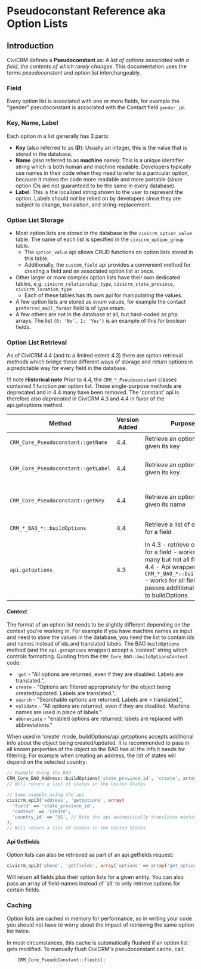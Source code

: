 # Pseudoconstant Reference aka Option Lists

## Introduction
CiviCRM defines a **Pseudoconstant** as: *A list of options associated with a field, the contents of which rarely changes*. This documentation uses the terms *pseudoconstant* and *option list* interchangeably.

### Field

Every option list is associated with one or more fields, for example the "gender" pseudoconstant is associated with the Contact field `gender_id`.

### Key, Name, Label

Each option in a list generally has 3 parts:

-   **Key** (also referred to as **ID**): Usually an integer, this is the value that is stored in the database.
-   **Name** (also referred to as **machine** name): This is a unique identifier string which is both human and machine readable. Developers typically use names in their code when they need to refer to a particular option, because it makes the code more readable and  more portable (since option IDs are not guaranteed to be the same in every database).
-   **Label**: This is the localized string shown to the user to represent the option. Labels should *not* be relied on by developers since they are subject to change, translation, and string-replacement.

### Option List Storage

-   Most option lists are stored in the database in the `civicrm_option_value` table. The name of each list is specified in the `civicrm_option_group` table.
    -   The `option_value` api allows CRUD functions on option lists stored in this table.
    -   Additionally, the `custom_field` api provides a convenient method for creating a field and an associated option list at once.
-   Other larger or more complex option lists have their own dedicated tables, e.g. `civicrm_relationship_type`, `civicrm_state_province`, `civicrm_location_type`
    -   Each of these tables has its own api for manipulating the values.
-   A few option lists are stored as *enum* values, for example the contact `preferred_mail_format` field is of type *enum.*
-   A few others are not in the database at all, but hard-coded as php arrays. The list `{0: 'No', 1: 'Yes'}` is an example of this for  boolean fields.

### Option List Retrieval

As of CiviCRM 4.4 (and to a limited extent 4.3) there are option retrieval methods which bridge these different ways of storage and return options in a predictable way for every field in the database.

!!! note **Historical note**
Prior to 4.4, the `CRM_*_Pseudoconstant` classes contained 1 function per option list. Those single-purpose methods are deprecated and in 4.4 many have been removed. The 'constant' api is therefore also *deprecated* in CiviCRM 4.3 and 4.4 in favor of the api.getoptions method.

| Method | Version Added | Purpose | Example |
| --- | --- | --- | --- |
| `CRM_Core_Pseudoconstant::getName` | 4.4 | Retrieve an option name given its key | `$baoName = "CRM_Core_BAO_Address"; $key = 1228; $name = CRM_Core_Pseudoconstant::getName($baoName, 'country_id', $key); echo $name; // 'US'` |
| `CRM_Core_Pseudoconstant::getLabel` | 4.4 | Retrieve an option label given its key  | `$baoName = "CRM_Core_BAO_Address"; $key = 1228; $label = CRM_Core_Pseudoconstant::getLabel($baoName, 'country_id', $key); echo $label; // 'United States'` |
| `CRM_Core_Pseudoconstant::getKey` | 4.4 | Retrieve an option key given its name  | `$baoName = "CRM_Core_BAO_Address"; $iso = 'US' ; // note that iso-codes are used as machine names for countries $key = CRM_Core_Pseudoconstant::getKey($baoName, 'country_id', $iso); echo $key; // 1228` |
| `CRM_*_BAO_*::buildOptions` | 4.4 | Retrieve a list of options for a field | `CRM_Contact_BAO_Contact::buildOptions('gender_id');` Note: accepts additional params related to context. See below. |
| `api.getoptions` | 4.3 | In 4.3 - retrieve option list for a field - works for many but not all fields. In 4.4 - Api wrapper around `CRM_*_BAO_*::buildOptions ` - works for all fields and passes additional params to buildOptions. | `civicrm_api3('contact', 'getoptions', array('field' => 'gender_id'));` Note: accepts additional params in 4.4. See below. |

#### Context

The format of an option list needs to be slightly different depending on the context you're working in. For example if you have machine names as input and need to store the values in the database, you need the list to contain ids and names instead of ids and translated labels. The BAO `buildOptions` method (and the `api.getoptions` wrapper) accept a 'context' string which controls formatting. Quoting from the `CRM_Core_BAO::buildOptionsContext` code:

 - `'get` -  "All options are returned, even if they are disabled.  Labels are translated.",
 - `create` - "Options are filtered appropriately for the object being created/updated. Labels are translated.",
 - `search` - "Searchable options are returned. Labels are > translated.",
 - `validate` -  "All options are returned, even if they are disabled.  Machine names are used in place of labels."
 - `abbreviate` - "enabled options are returned; labels are replaced with abbreviations."

When used in 'create' mode, buildOptions/api.getoptions accepts additional info about the object being created/updated. It is recommended to pass in all known properties of the object so the BAO has all the info it needs for filtering. For example when creating an address, the list of states will depend on the selected country:

```php
// Example using the BAO
CRM_Core_BAO_Address::buildOptions('state_province_id', 'create', array('country_id' => 1228));
// Will return a list of states in the United States

// Same example using the api
civicrm_api3('address', 'getoptions', array(
  'field' => 'state_province_id',
  'context' => 'create',
  'country_id' => 'US', // Note the api automatically translates machine names to keys. So 'US' and 1228 would both be acceptable input here.
);
// Will return a list of states in the United States
```
#### Api Getfields

Option lists can also be retrieved as part of an api.getfields request:

```php
civicrm_api3('phone', 'getfields', array('options' => array('get_options' => 'all')));
```

Will return all fields plus their option lists for a given entity. You can also pass an array of field-names instead of 'all' to only retrieve options for certain fields.

### Caching

Option lists are cached in memory for performance, so in writing your code you should not have to worry about the impact of retrieving the same option list twice.

In most circumstances, this cache is automatically flushed if an option list gets modified. To manually flush CiviCRM's pseudoconstant cache, call:

```php
    CRM_Core_PseudoConstant::flush();
```

